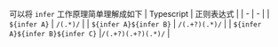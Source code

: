 可以将 `infer` 工作原理简单理解成如下
| Typescript | 正则表达式 |
| - | - |
| `${infer A}` | `/(.*)/` |
| `${infer A}${infer B}` | 	`/(.+?)(.*)/` | 
| `${infer A}${infer B}${infer C}` |`/(.+?)(.+?)(.*)/` | 

